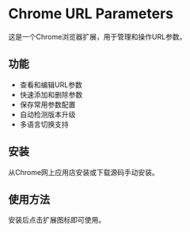 # Chrome URL Parameters

这是一个Chrome浏览器扩展，用于管理和操作URL参数。

## 功能

- 查看和编辑URL参数
- 快速添加和删除参数
- 保存常用参数配置
- 自动检测版本升级
- 多语言切换支持

## 安装

从Chrome网上应用店安装或下载源码手动安装。

## 使用方法

安装后点击扩展图标即可使用。
